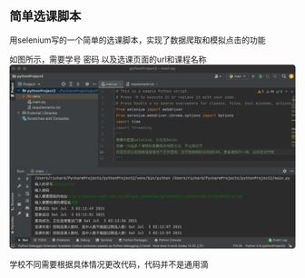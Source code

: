 ## 简单选课脚本

用selenium写的一个简单的选课脚本，实现了数据爬取和模拟点击的功能

如图所示，需要学号 密码 以及选课页面的url和课程名称
![image](https://github.com/Mansionme/crouse_select/blob/main/image/1.png)

学校不同需要根据具体情况更改代码，代码并不是通用滴
